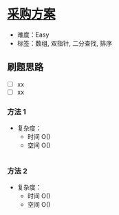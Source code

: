 # [采购方案](https://leetcode-cn.com/problems/4xy4Wx/)

- 难度：Easy
- 标签：数组, 双指针, 二分查找, 排序

## 刷题思路

- [ ] xx
- [ ] xx

### 方法 1

- 复杂度：
    - 时间 O()
    - 空间 O()

``` js

```

### 方法 2

- 复杂度：
    - 时间 O()
    - 空间 O()

``` js

```
